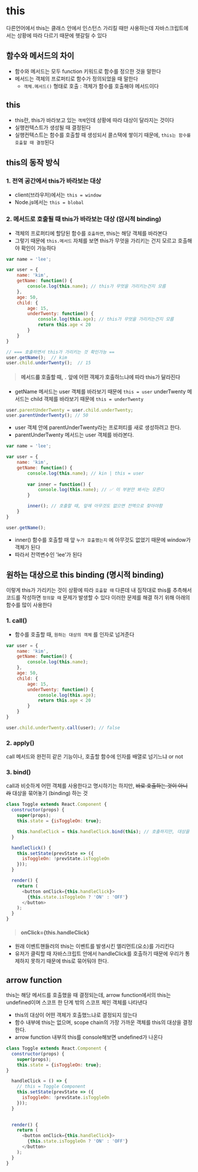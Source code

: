 # this

다른언어에서 this는 클래스 안에서 인스턴스 가리킬 때만 사용하는데 자바스크립트에서는 상황에 따라 다르기 때문에 헷갈릴 수 있다

## 함수와 메서드의 차이

- 함수와 메서드는 모두 function 키워드로 함수를 정으한 것을 말한다
- 메서드는 객체의 프로퍼티로 함수가 정의되었을 때 말한다
  - `객체.메서드()` 형태로 호출 : 객체가 함수를 호출해야 메서드이다
  
## this

- this란, this가 바라보고 있는 `객체`인데 상황에 따라 대상이 달라지는 것이다
- 실행컨텍스트가 생성될 때 결정된다
- 실행컨텍스트는 함수를 호출할 때 생성되서 콜스택에 쌓이기 때문에, `this는 함수를 호출할 때 결정`된다

## this의 동작 방식

### 1. 전역 공간에서 this가 바라보는 대상

- client(브라우저)에서는 `this = window`
- Node.js에서는 `this = blobal`

### 2. 메서드로 호출될 때 this가 바라보는 대상 (암시적 binding)

- 객체의 프로퍼티에 할당된 함수를 `호출하면`, this는 해당 객체를 바라본다
- 그렇기 때문에 `this.메서드` 자체를 보면 this가 무엇을 가리키는 건지 모르고 호출해야 확인이 가능하다

```javascript
var name = 'lee';

var user = {
	name: 'kim',
	getName: function() {
		console.log(this.name); // this가 무엇을 가리키는건지 모름
	},
	age: 50,
	child: {
		age: 15,
		underTwenty: function() {
			console.log(this.age); // this가 무엇을 가리키는건지 모름
			return this.age < 20
		}
	}
}

// === 호출하면서 this가 가리키는 것 확인가능 ==
user.getName();  // kim
user.child.underTwenty();  // 15
```

> #### 메서드를 호출할 때, `.` 앞에 어떤 객체가 호출하느냐에 따라 this가 달라진다

- getName 메서드는 user 객체를 바라보기 때문에 `this = user`
underTwenty 메서드는 child 객체를 바라보기 때문에 `this = underTwenty`

```javascript
user.parentUnderTwenty = user.child.underTwenty;
user.parentUnderTwenty(); // 50
```

- user 객체 안에 parentUnderTwenty라는 프로퍼티를 새로 생성하려고 한다.
- parentUnderTwenty 메서드는 user 객체를 바라본다.

```javascript
var name = 'lee';

var user = {
	name: 'kim',
	getName: function() {
		console.log(this.name); // kin | this = user
	
		var inner = function() {
			console.log(this.name); // ✅ 이 부분만 봐서는 모른다
		}

		inner(); // 호출할 때, 앞에 아무것도 없으면 전역으로 찾아야함
	}
}

user.getName();
```


- inner() 함수를 호출할 때 앞 `누가 호출했는지` 에 아무것도 없었기 때문에 window가 객체가 된다
- 따라서 전역변수인 'lee'가 된다

## 원하는 대상으로 this binding (명시적 binding)

이렇게 this가 가리키는 것이 상황에 따라 `호출할 때` 다른데 내 짐작대로 this를 추측해서 코드를 작성하면  `정의할 때` 문제가 발생할 수 있다
이러한 문제를 해결 하기 위해 아래의 함수를 많이 사용한다

### 1. call()

- 함수를 호출할 때, `원하는 대상의 객체` 를 인자로 넘겨준다

```javascript
var user = {
	name: 'kim',
	getName: function() {
		console.log(this.name);
	},
	age: 50,
	child: {
		age: 15,
		underTwenty: function() {
			console.log(this.age);
			return this.age < 20
		}
	}
}

user.child.underTwenty.call(user); // false
```

### 2. apply()

call 메서드와 완전히 같은 기능이나, 호출할 함수에 인자를 배열로 넘기느냐 or not

### 3. bind()

call과 비슷하게 어떤 객체를 사용한다고 명시하기는 하지만, ~~바로 호출하는 것이 아니라~~ 대상을 묶어놓기 (binding) 하는 것

```javascript
class Toggle extends React.Component {
  constructor(props) {
    super(props);
    this.state = {isToggleOn: true};

    this.handleClick = this.handleClick.bind(this); // 호출하지만, 대상을 묶어놓기만 한다
  }

  handleClick() {
    this.setState(prevState => ({
      isToggleOn: !prevState.isToggleOn
    }));
  }

  render() {
    return (
      <button onClick={this.handleClick}>
        {this.state.isToggleOn ? 'ON' : 'OFF'}
      </button>
    );
  }
}
```

> #### onClick={this.handleClick}

- 원래 이벤트핸들러의 this는 이벤트를 발생시킨 엘리먼트(요소)를 가리킨다
- 유저가 클릭할 때 자바스크립트 안에서 handleClick를 호출하기 때문에 우리가 통제하지 못하기 때문에 this로 묶어둬야 한다.

## arrow function

this는 해당 메서드를 호출했을 때 결정되는데, arrow function에서의 this는 undefined이며 스코프 한 단계 밖의 스코프 체인 객체를 나타낸다

- this의 대상이 어떤 객체가 호출했느냐로 결정되지 않는다
- 함수 내부에 this는 없으며, scope chain의 가장 가까운 객체를 this의 대상을 결정한다.
- arrow function 내부의 this를 console해보면 undefined가 나온다

```javascript
class Toggle extends React.Component {
  constructor(props) {
    super(props);
    this.state = {isToggleOn: true};
}

  handleClick = () => {
    // this = Toggle Component
    this.setState(prevState => ({ 
      isToggleOn: !prevState.isToggleOn
    }));
  }
  

  render() {
    return (
      <button onClick={this.handleClick}>
        {this.state.isToggleOn ? 'ON' : 'OFF'}
      </button>
    );
  }
}
```



